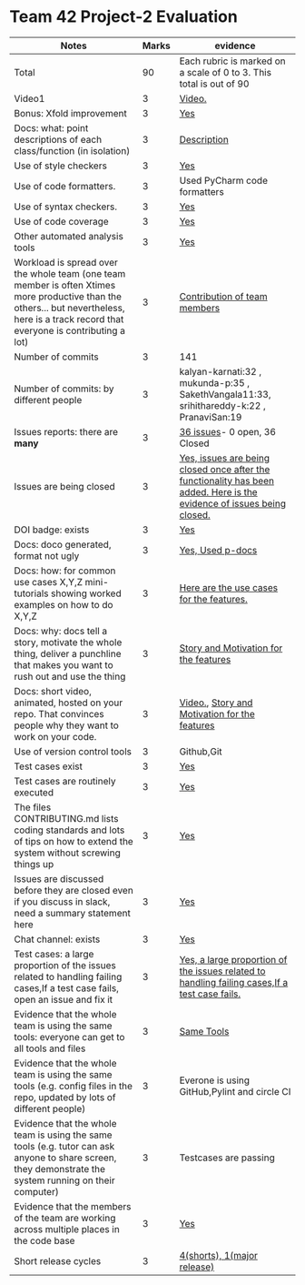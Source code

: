# Team 42 Project-2 Evaluation

|Notes| Marks |evidence|
|-----| ---|---------|
|Total| 90|Each rubric is marked on a scale of 0 to 3. This total is out of 90  |
|Video1| 3|[Video.](https://drive.google.com/file/d/1q5wm0qu7Mw8gSYmC17TGPrOo3cX7KVop/view) |
|Bonus: Xfold improvement| 3|[Yes](https://github.com/mukunda-p/vogueX---Fashion-Recommender/blob/dev/docs/Scalability%20Document.md)|
|Docs: what: point descriptions of each class/function (in isolation) | 3|[Description](https://github.com/mukunda-p/vogueX---Fashion-Recommender/tree/dev/docs/point-description) |
|Use of style checkers | 3|[Yes](https://github.com/mukunda-p/vogueX---Fashion-Recommender/blob/dev/.github/workflows/style_checker.yml)|
|Use of code formatters. |3 |Used PyCharm code formatters|
|Use of syntax checkers. | 3|[Yes](https://github.com/mukunda-p/vogueX---Fashion-Recommender/blob/dev/.github/workflows/style_checker.yml)|
|Use of code coverage | 3|[Yes](https://github.com/mukunda-p/vogueX---Fashion-Recommender/blob/dev/.github/workflows/workflow.yml)|
|Other automated analysis tools| 3|[Yes](https://github.com/mukunda-p/vogueX---Fashion-Recommender/blob/dev/.github/workflows/workflow.yml)|
|Workload is spread over the whole team (one team member is often Xtimes more productive than the others...  but nevertheless, here is a track record that everyone is contributing a lot)| 3| [Contribution of team members](https://github.com/mukunda-p/vogueX---Fashion-Recommender/graphs/contributors) |
|Number of commits|3 | 141 |
|Number of commits: by different people| 3| kalyan-karnati:32 , mukunda-p:35 , SakethVangala11:33, srihithareddy-k:22 , PranaviSan:19 |
|Issues reports: there are **many**|3 | [36 issues](https://github.com/mukunda-p/vogueX---Fashion-Recommender/issues)- 0 open, 36 Closed|
|Issues are being closed|3 |[Yes, issues are being closed once after the functionality has been added. Here is the evidence of issues being closed.](https://github.com/mukunda-p/vogueX---Fashion-Recommender/issues)|
|DOI badge: exists|3 |[Yes](https://zenodo.org/record/5746400#.Y44PknbMK3A)|
|Docs: doco generated, format not ugly | 3|[Yes, Used p-docs](https://github.com/mukunda-p/vogueX---Fashion-Recommender/tree/dev/docs/point-description)|
|Docs: how: for common use cases X,Y,Z mini-tutorials showing worked examples on how to do X,Y,Z|3 | [Here are the use cases for the features.](https://github.com/mukunda-p/vogueX---Fashion-Recommender/blob/dev/docs/SE%20Project%20-%20USE%20CASES.md)| 
|Docs: why: docs tell a story, motivate the whole thing, deliver a punchline that makes you want to rush out and use the thing|3 | [Story and Motivation for the features](https://github.com/mukunda-p/vogueX---Fashion-Recommender/blob/dev/docs/Motivation_story.pdf) |
|Docs: short video, animated, hosted on your repo. That convinces people why they want to work on your code.|3|[Video.](https://drive.google.com/file/d/1q5wm0qu7Mw8gSYmC17TGPrOo3cX7KVop/view), [Story and Motivation for the features](https://github.com/mukunda-p/vogueX---Fashion-Recommender/blob/dev/docs/Motivation_story.pdf)|
|Use of version control tools|3 | Github,Git |
|Test cases exist| 3|[Yes](https://github.com/mukunda-p/vogueX---Fashion-Recommender/tree/dev/tests)|
|Test cases are routinely executed|3 |[Yes](https://github.com/mukunda-p/vogueX---Fashion-Recommender/actions)|
|The files CONTRIBUTING.md lists coding standards and lots of tips on how to extend the system without screwing things up| 3|[Yes](https://github.com/mukunda-p/vogueX---Fashion-Recommender/blob/dev/CONTRIBUTING.md)|
|Issues are discussed before they are closed even if you discuss in slack, need a summary statement here|3|[Yes](https://github.com/mukunda-p/vogueX---Fashion-Recommender/blob/dev/docs/issues_discussion_schedules.pdf)|
|Chat channel: exists|3|[Yes](https://github.com/mukunda-p/vogueX---Fashion-Recommender/blob/dev/docs/chat_channel_screenshots.pdf)|
|Test cases: a large proportion of the issues related to handling failing cases,If a test case fails, open an issue and fix it| 3|[Yes, a large proportion of the issues related to handling failing cases,If a test case fails.](https://github.com/mukunda-p/vogueX---Fashion-Recommender/issues?q=is%3Aissue+label%3Abug+is%3Aclosed)|
|Evidence that the whole team is using the same tools: everyone can get to all tools and files| 3| [Same Tools](https://github.com/mukunda-p/vogueX---Fashion-Recommender/blob/dev/docs/Same%20Tools%20.pdf) |
|Evidence that the whole team is using the same tools (e.g. config files in the repo, updated by lots of different people)|3 | Everone is using GitHub,Pylint and circle CI |
|Evidence that the whole team is using the same tools (e.g. tutor can ask anyone to share screen, they demonstrate the system running on their computer)| 3| Testcases are passing |
|Evidence that the members of the team are working across multiple places in the code base| 3| [Yes](https://github.com/mukunda-p/vogueX---Fashion-Recommender/graphs/contributors) |
|Short release cycles | 3| [4(shorts), 1(major release)](https://github.com/mukunda-p/vogueX---Fashion-Recommender/releases)|


